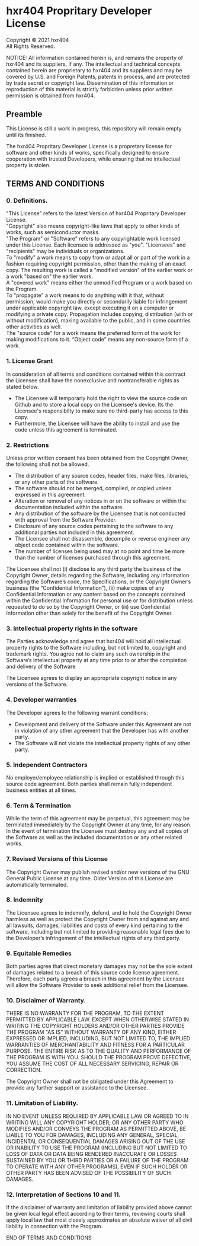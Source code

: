 # hxr404 Propritary Developer License
Copyright © 2021 hxr404<br>
All Rights Reserved.<br>

NOTICE:  All information contained herein is, and remains
the property of hxr404 and its suppliers,
if any.  The intellectual and technical concepts contained
herein are proprietary to hxr404
and its suppliers and may be covered by U.S. and Foreign Patents,
patents in process, and are protected by trade secret or copyright law.
Dissemination of this information or reproduction of this material
is strictly forbidden unless prior written permission is obtained
from hxr404.


## Preamble

This License is still a work in progress, this repository will remain empty until its finished.

The hxr404 Propritary Developer License is a propretary license for software and other kinds of works, specifically designed to ensure cooperation with trusted Developers, while ensuring that no intellectual property is stolen.

## TERMS AND CONDITIONS

### 0. Definitions.
"This License" refers to the latest Version of hxr404 Propritary Developer License.<br>
"Copyright" also means copyright-like laws that apply to other kinds of works, such as semiconductor masks.<br>
"The Program" or "Software" refers to any copyrightable work licensed under this License. Each licensee is addressed as "you". "Licensees" and "recipients" may be individuals or organizations.<br>
To "modify" a work means to copy from or adapt all or part of the work in a fashion requiring copyright permission, other than the making of an exact copy. The resulting work is called a "modified version" of the earlier work or a work "based on" the earlier work.<br>
A "covered work" means either the unmodified Program or a work based on the Program.<br>
To "propagate" a work means to do anything with it that, without permission, would make you directly or secondarily liable for infringement under applicable copyright law, except executing it on a computer or modifying a private copy. Propagation includes copying, distribution (with or without modification), making available to the public, and in some countries other activities as well.<br>
The "source code" for a work means the preferred form of the work for making modifications to it. “Object code” means any non-source form of a work.<br>


### 1. License Grant
In consideration of all terms and conditions contained within this contract the Licensee shall have the nonexclusive and nontransferable rights as stated below.
* The Licensee will temporarly hold the right to view the source code on Github and to store a local copy on the Licensee's device. Its the Licensee's responsibilty to make sure no third-party has access to this copy.
* Furthermore, the Licensee will have the ability to install and use the code unless this agreement is terminated.


### 2. Restrictions
Unless prior written consent has been obtained from the Copyright Owner, the following shall not be allowed.

- The distribution of any source codes, header files, make files, libraries, or any other parts of the software.
- The software should not be merged, compiled, or copied unless expressed in this agreement.
- Alteration or removal of any notices in or on the software or within the documentation included within the software.
- Any distribution of the software by the Licensee that is not conducted with approval from the Software Provider.
- Disclosure of any source codes pertaining to the software to any additional parties not included in this agreement.
- The Licensee shall not disassemble, decompile or reverse engineer any object code contained within the software.
- The number of licenses being used may at no point and time be more than the number of licenses purchased through this agreement.

The Licensee shall not (i) disclose to any third party the business of the Copyright Owner, details regarding the Software, including any information regarding the Software’s code, the Specifications, or the Copyright Owner’s business (the “Confidential Information”), (ii) make copies of any Confidential Information or any content based on the concepts contained within the Confidential Information for personal use or for distribution unless requested to do so by the Copyright Owner, or (iii) use Confidential Information other than solely for the benefit of the Copyright Owner.


### 3. Intellectual property rights in the software
The Parties acknowledge and agree that hxr404 will hold all intellectual property rights to the Software including, but not limited to, copyright and trademark rights. You agree not to claim any such ownership in the Software’s intellectual property at any time prior to or after the completion and delivery of the Software

The Licensee agrees to display an appropriate copyright notice in any versions of the Software.


### 4. Developer warranties
The Developer agrees to the following warrant conditions:
* Development and delivery of the Software under this Agreement are not in violation of any other agreement that the Developer has with another party.
* The Software will not violate the intellectual property rights of any other party.


### 5. Independent Contractors
No employer/employee relationship is implied or established through this source code agreement.
Both parties shall remain fully independent business entities at all times.


### 6. Term & Termination
While the term of this agreement may be perpetual, this agreement may be terminated immediately by the Copyright Owner at any time, for any reason.
In the event of termination the Licensee must destroy any and all copies of the Software as well as the included documentation or any other related works.


### 7. Revised Versions of this License
The Copyright Owner may publish revised and/or new versions of the GNU General Public License at any time.
Older Version of this License are automatically terminated.


### 8. Indemnity
The Licensee agrees to indemnify, defend, and to hold the Copyright Owner harmless as well as protect the Copyright Owner from and against any and all lawsuits, damages, liabilities and costs of every kind pertaining to the software, including but not limited to providing reasonable legal fees due to the Developer’s infringement of the intellectual rights of any third party.


### 9. Equitable Remedies
Both parties agree that direct monetary damages may not be the sole extent of damages related to a breach of this source code license agreement.
Therefore, each party agrees a breach in this agreement by the Licensee will allow the Software Provider to seek additional relief from the Licensee.


### 10. Disclaimer of Warranty.
THERE IS NO WARRANTY FOR THE PROGRAM, TO THE EXTENT PERMITTED BY APPLICABLE LAW. EXCEPT WHEN OTHERWISE STATED IN WRITING THE COPYRIGHT HOLDERS AND/OR OTHER PARTIES PROVIDE THE PROGRAM "AS IS" WITHOUT WARRANTY OF ANY KIND, EITHER EXPRESSED OR IMPLIED, INCLUDING, BUT NOT LIMITED TO, THE IMPLIED WARRANTIES OF MERCHANTABILITY AND FITNESS FOR A PARTICULAR PURPOSE. THE ENTIRE RISK AS TO THE QUALITY AND PERFORMANCE OF THE PROGRAM IS WITH YOU. SHOULD THE PROGRAM PROVE DEFECTIVE, YOU ASSUME THE COST OF ALL NECESSARY SERVICING, REPAIR OR CORRECTION.

The Copyright Owner shall not be obligated under this Agreement to provide any further support or assistance to the Licensee.


### 11. Limitation of Liability.
IN NO EVENT UNLESS REQUIRED BY APPLICABLE LAW OR AGREED TO IN WRITING WILL ANY COPYRIGHT HOLDER, OR ANY OTHER PARTY WHO MODIFIES AND/OR CONVEYS THE PROGRAM AS PERMITTED ABOVE, BE LIABLE TO YOU FOR DAMAGES, INCLUDING ANY GENERAL, SPECIAL, INCIDENTAL OR CONSEQUENTIAL DAMAGES ARISING OUT OF THE USE OR INABILITY TO USE THE PROGRAM (INCLUDING BUT NOT LIMITED TO LOSS OF DATA OR DATA BEING RENDERED INACCURATE OR LOSSES SUSTAINED BY YOU OR THIRD PARTIES OR A FAILURE OF THE PROGRAM TO OPERATE WITH ANY OTHER PROGRAMS), EVEN IF SUCH HOLDER OR OTHER PARTY HAS BEEN ADVISED OF THE POSSIBILITY OF SUCH DAMAGES.


### 12. Interpretation of Sections 10 and 11.
If the disclaimer of warranty and limitation of liability provided above cannot be given local legal effect according to their terms, reviewing courts shall apply local law that most closely approximates an absolute waiver of all civil liability in connection with the Program.

END OF TERMS AND CONDITIONS
